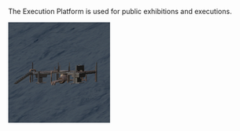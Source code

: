 The Execution Platform is used for public exhibitions and executions.

![](../assets/images/executionplatform.png)
